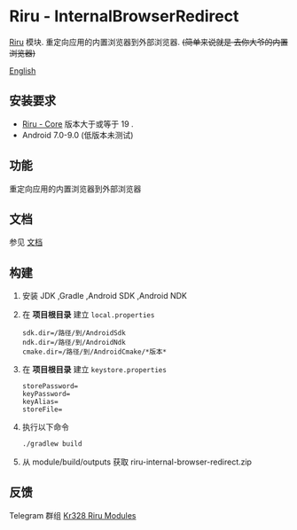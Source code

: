 # Riru - InternalBrowserRedirect

[Riru](https://github.com/RikkaApps/Riru) 模块. 重定向应用的内置浏览器到外部浏览器. ~~(简单来说就是 去你大爷的内置浏览器)~~

[English](https://github.com/Kr328/Riru-InternalBrowserRedirect/blob/master/README.md)

## 安装要求

* [Riru - Core](https://github.com/RikkaApps/Riru) 版本大于或等于 19 .
* Android 7.0-9.0 (低版本未测试)




## 功能

重定向应用的内置浏览器到外部浏览器



## 文档

参见 [文档](https://kr328.github.io/Riru-InternalBrowserRedirect-Rules/lang-detect)



## 构建

1. 安装 JDK ,Gradle ,Android SDK ,Android NDK

2. 在 **项目根目录** 建立 `local.properties`
   ```properties
   sdk.dir=/路径/到/AndroidSdk
   ndk.dir=/路径/到/AndroidNdk
   cmake.dir=/路径/到/AndroidCmake/*版本*
   ```
3. 在 **项目根目录** 建立 `keystore.properties`
   ```properties
   storePassword=
   keyPassword=
   keyAlias=
   storeFile=
   ```
4. 执行以下命令
   ```bash 
   ./gradlew build
   ```

5. 从 module/build/outputs 获取 riru-internal-browser-redirect.zip



## 反馈

Telegram 群组 [Kr328 Riru Modules](https://t.me/kr328_riru_modules)

